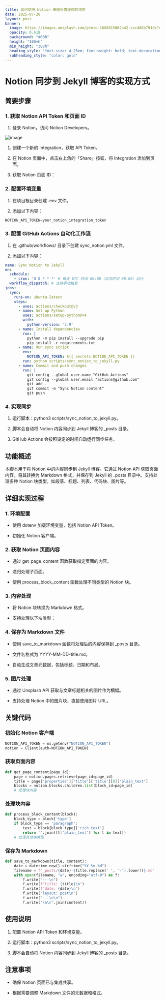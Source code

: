 ```yaml
---
title: 如何使用 Notion 来同步管理你的博客
date: 2025-07-20
layout: post
banner:
  image: https://images.unsplash.com/photo-1688015862442-ccc488b791dc?crop=entropy&cs=tinysrgb&fit=max&fm=jpg&ixid=M3w2OTIwMzJ8MHwxfHJhbmRvbXx8fHx8fHx8fDE3NTMwMTU0MjZ8&ixlib=rb-4.1.0&q=80&w=1080
  opacity: 0.618
  background: "#000"
  height: "100vh"
  min_height: "38vh"
  heading_style: "font-size: 4.25em; font-weight: bold; text-decoration: underline"
  subheading_style: "color: gold"
---
```


# Notion 同步到 Jekyll 博客的实现方式

## 简要步骤

### 1. 获取 Notion API Token 和页面 ID

1. 登录 Notion，访问 Notion Developers。

![image](https://prod-files-secure.s3.us-west-2.amazonaws.com/a7a0cc5a-89b9-4cda-8686-1fba0ca52f40/d19c1afe-dea5-4312-9333-786b0ba83054/image.png?X-Amz-Algorithm=AWS4-HMAC-SHA256&X-Amz-Content-Sha256=UNSIGNED-PAYLOAD&X-Amz-Credential=ASIAZI2LB4662RXVAAO5%2F20250720%2Fus-west-2%2Fs3%2Faws4_request&X-Amz-Date=20250720T124345Z&X-Amz-Expires=3600&X-Amz-Security-Token=IQoJb3JpZ2luX2VjEKD%2F%2F%2F%2F%2F%2F%2F%2F%2F%2FwEaCXVzLXdlc3QtMiJHMEUCIQCV2ay4MCCw%2FR2%2Fr5mk22jr%2FzFYaa3yJZ%2Bxrp%2BGfOEodQIgepdKSDu1oZUPpSSjYwbWx8nNerUjCJjVRrVNEANEwX4qiAQIuf%2F%2F%2F%2F%2F%2F%2F%2F%2F%2FARAAGgw2Mzc0MjMxODM4MDUiDIa4mNPpB64EMZIWeCrcAy%2BQGzKr0KnNMBx2XOkJQ06zC2SFNEFUlFKq1HMdncuNnWkETlbxv4Gx2zkRRUpeMgD40UEIeEh2WtUBw0J6RPxhgLd%2F%2BGUuxHLAS38Y9poTwl5RUMN7qD4nPhuozyk4eTYWkLS0kX%2B4H3xggYLz249%2FRuN0EoBp4xaXfmRLZra%2BbBAA05nip8rMgukBtizv7OdWCS0Xo7pPZM%2FBUeD4W%2FtLtoaERQiCznLODSAdb59qvjNp92QvG9K0X1VOxq7s42kBnLkZwIS1eIa1l7QpE7nrTFD86hGdVFGdmtuO9BeU2tyeNeioagHCtG1YOfgdlRQo41rdEjREzgaUm7qBk0GPcalNM1DmbLOGNZbqh2LTj%2FovomRq5PHyt6wlb8jSzynGojjdFHHZz%2BeX3ermzp4bjAPacwWPq7FLRcQ7TcRM1jnq6hpZObmIFwvqDlF6OT66fM1qNTImPG3aXeDvCl%2BmaBJwzeB8%2FfUvQKgYTyW3ROstC0soEgHnYURQ0gjyKu3vkK7PW2EnnnF24ka9fbs1sUC%2BfaD5kymEUr5fzZVbn6f4axLcDuz3o44s6zjR6vCgWNa5uU8jnNyHjGWr2%2Bj7qUVwsXnuhXAFa8PuNS73stXhnIIHn3%2BMfoZFMNiz8sMGOqUBXxkPWAbq%2FkGgFw2tJ3RDUDErdJ4YSZ%2BPMCcYCLcNPeCZQnno3zlIYsVM%2Fpyvw8ICxDVSdAMmRDHFkafjuBekzlUDMtv66yE246xOsqeennzkBDLabXXVmByZFFk1D3ZRcDNniNyMySeTpdh9B9aULbwrdz8EgPp4vDqnVm%2Bv3SpmKrYap33TK8R6KnCYC5sZx0R06aCrOvIOo9mIt2uNvajUCryb&X-Amz-Signature=4f32329eb78aaf46fed9ed11e812383631ada9550b930ba5180a44bb8e573ba5&X-Amz-SignedHeaders=host&x-amz-checksum-mode=ENABLED&x-id=GetObject)

1. 创建一个新的 Integration，获取 API Token。

1. 在 Notion 页面中，点击右上角的「Share」按钮，将 Integration 添加到页面。

1. 获取 Notion 页面 ID：


### 2. 配置环境变量

1. 在项目根目录创建 .env 文件。

1. 添加以下内容：

```javascript
NOTION_API_TOKEN=your_notion_integration_token
```

### 3. 配置 GitHub Actions 自动化工作流

1. 在 .github/workflows/ 目录下创建 sync_notion.yml 文件。

1. 添加以下内容：

```yaml
name: Sync Notion to Jekyll
on:
  schedule:
    - cron: '0 0 * * *' # 每天 UTC 时间 00:00（北京时间 08:00）运行
  workflow_dispatch: # 支持手动触发
jobs:
  sync:
    runs-on: ubuntu-latest
    steps:
      - uses: actions/checkout@v3
      - name: Set up Python
        uses: actions/setup-python@v4
        with:
          python-version: '3.9'
      - name: Install dependencies
        run: |
          python -m pip install --upgrade pip
          pip install -r requirements.txt
      - name: Run sync script
        env:
          NOTION_API_TOKEN: ${{ secrets.NOTION_API_TOKEN }}
        run: python scripts/sync_notion_to_jekyll.py
      - name: Commit and push changes
        run: |
          git config --global user.name "GitHub Actions"
          git config --global user.email "actions@github.com"
          git add .
          git commit -m "Sync Notion content"
          git push
```

### 4. 实现同步

1. 运行脚本：python3 scripts/sync_notion_to_jekyll.py。

1. 脚本会自动将 Notion 内容同步到 Jekyll 博客的 _posts 目录。

1. GitHub Actions 会按照设定的时间自动运行同步任务。

## 功能概述

本脚本用于将 Notion 中的内容同步到 Jekyll 博客。它通过 Notion API 获取页面内容，将其转换为 Markdown 格式，并保存到 Jekyll 的 _posts 目录中。支持处理多种 Notion 块类型，如段落、标题、列表、代码块、图片等。

## 详细实现过程

### 1. 环境配置

- 使用 dotenv 加载环境变量，包括 Notion API Token。

- 初始化 Notion 客户端。

### 2. 获取 Notion 页面内容

- 通过 get_page_content 函数获取指定页面的内容。

- 递归处理子页面。

- 使用 process_block_content 函数处理不同类型的 Notion 块。

### 3. 内容处理

- 将 Notion 块转换为 Markdown 格式。

- 支持处理以下块类型：


### 4. 保存为 Markdown 文件

- 使用 save_to_markdown 函数将处理后的内容保存到 _posts 目录。

- 文件名格式为 YYYY-MM-DD-title.md。

- 自动生成文章元数据，包括标题、日期和布局。

### 5. 图片处理

- 通过 Unsplash API 获取与文章标题相关的图片作为横幅。

- 支持处理 Notion 中的图片块，直接使用图片 URL。

## 关键代码

### 初始化 Notion 客户端

```python
NOTION_API_TOKEN = os.getenv("NOTION_API_TOKEN")
notion = Client(auth=NOTION_API_TOKEN)
```

### 获取页面内容

```python
def get_page_content(page_id):
    page = notion.pages.retrieve(page_id=page_id)
    title = page['properties']['title']['title'][0]['plain_text']
    blocks = notion.blocks.children.list(block_id=page_id)
    # 处理块内容
```

### 处理块内容

```python
def process_block_content(block):
    block_type = block['type']
    if block_type == 'paragraph':
        text = block[block_type]['rich_text']
        return ''.join([t['plain_text'] for t in text])
    # 处理其他块类型
```

### 保存为 Markdown

```python
def save_to_markdown(title, content):
    date = datetime.now().strftime("%Y-%m-%d")
    filename = f"_posts/{date}-{title.replace(' ', '-').lower()}.md"
    with open(filename, "w", encoding="utf-8") as f:
        f.write("---\n")
        f.write(f"title: {title}\n")
        f.write(f"date: {date}\n")
        f.write("layout: post\n")
        f.write("---\n\n")
        f.write("\n\n".join(content))
```

## 使用说明

1. 配置 Notion API Token 和环境变量。

1. 运行脚本：python3 scripts/sync_notion_to_jekyll.py。

1. 脚本会自动将 Notion 内容同步到 Jekyll 博客的 _posts 目录。

## 注意事项

- 确保 Notion 页面已与集成共享。

- 根据需要调整 Markdown 文件的元数据和格式。